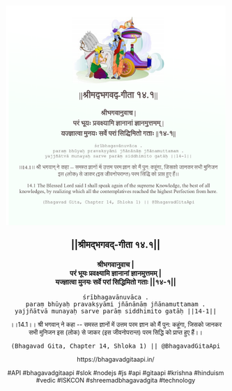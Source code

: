 <img src="../../asset/BG_14_1.png"/>
<center><h2>||श्रीमद्‍भगवद्‍-गीता १४.१||</h2>
<h3>श्रीभगवानुवाच |<br/>परं भूयः प्रवक्ष्यामि ज्ञानानां ज्ञानमुत्तमम् |<br/>यज्ज्ञात्वा मुनयः सर्वे परां सिद्धिमितो गताः ||१४-१||</h3>
<pre>śrībhagavānuvāca .<br/>paraṃ bhūyaḥ pravakṣyāmi jñānānāṃ jñānamuttamam .<br/>yajjñātvā munayaḥ sarve parāṃ siddhimito gatāḥ ||14-1||</pre>
<p>।।14.1।। श्री भगवान् ने कहा -- समस्त ज्ञानों में उत्तम परम ज्ञान को मैं पुन: कहूंगा, जिसको जानकर सभी मुनिजन इस (लोक) से जाकर (इस जीवनोपरान्त) परम सिद्धि को प्राप्त हुए हैं।।</p>
<pre>(Bhagavad Gita, Chapter 14, Shloka 1) || @BhagavadGitaApi</pre><p>https://bhagavadgitaapi.in/</p><p>#API #bhagavadgitaapi #slok #nodejs #js #api #gitaapi #krishna #hinduism #vedic #ISKCON #shreemadbhagavadgita #technology</p></center>